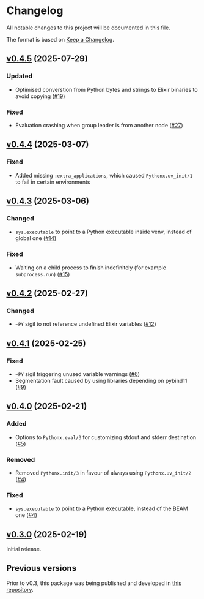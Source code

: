# Changelog

All notable changes to this project will be documented in this file.

The format is based on [Keep a Changelog](https://keepachangelog.com/en/1.0.0/).

## [v0.4.5](https://github.com/livebook-dev/pythonx/tree/v0.4.5) (2025-07-29)

### Updated

- Optimised converstion from Python bytes and strings to Elixir binaries to avoid copying ([#19](https://github.com/livebook-dev/pythonx/pull/19))

### Fixed

- Evaluation crashing when group leader is from another node ([#27](https://github.com/livebook-dev/pythonx/pull/27))

## [v0.4.4](https://github.com/livebook-dev/pythonx/tree/v0.4.4) (2025-03-07)

### Fixed

- Added missing `:extra_applications`, which caused `Pythonx.uv_init/1` to fail in certain environments

## [v0.4.3](https://github.com/livebook-dev/pythonx/tree/v0.4.3) (2025-03-06)

### Changed

- `sys.executable` to point to a Python executable inside venv, instead of global one ([#14](https://github.com/livebook-dev/pythonx/pull/14))

### Fixed

- Waiting on a child process to finish indefinitely (for example `subprocess.run`) ([#15](https://github.com/livebook-dev/pythonx/pull/15))

## [v0.4.2](https://github.com/livebook-dev/pythonx/tree/v0.4.2) (2025-02-27)

### Changed

- `~PY` sigil to not reference undefined Elixir variables ([#12](https://github.com/livebook-dev/pythonx/pull/12))

## [v0.4.1](https://github.com/livebook-dev/pythonx/tree/v0.4.1) (2025-02-25)

### Fixed

- `~PY` sigil triggering unused variable warnings ([#6](https://github.com/livebook-dev/pythonx/pull/6))
- Segmentation fault caused by using libraries depending on pybind11 ([#9](https://github.com/livebook-dev/pythonx/pull/9))

## [v0.4.0](https://github.com/livebook-dev/pythonx/tree/v0.4.0) (2025-02-21)

### Added

- Options to `Pythonx.eval/3` for customizing stdout and stderr destination ([#5](https://github.com/livebook-dev/pythonx/pull/5))

### Removed

- Removed `Pythonx.init/3` in favour of always using `Pythonx.uv_init/2` ([#4](https://github.com/livebook-dev/pythonx/pull/4))

### Fixed

- `sys.executable` to point to a Python executable, instead of the BEAM one ([#4](https://github.com/livebook-dev/pythonx/pull/4))

## [v0.3.0](https://github.com/livebook-dev/pythonx/tree/v0.3.0) (2025-02-19)

Initial release.

## Previous versions

Prior to v0.3, this package was being published and developed in [this repository](https://github.com/elixir-pythonx/pythonx).
